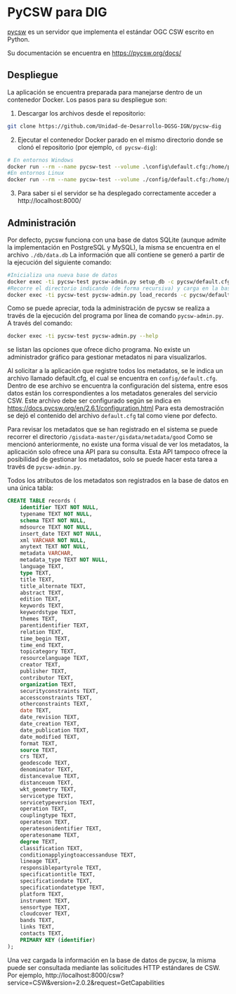 # PyCSW para DIG
[pycsw](https://pycsw.org/) es un servidor que implementa el estándar OGC CSW escrito en Python.

Su documentación se encuentra en https://pycsw.org/docs/

## Despliegue

La aplicación se encuentra preparada para manejarse dentro de un contenedor Docker.
Los pasos para su despliegue son:

1. Descargar los archivos desde el repositorio:

```bash
git clone https://github.com/Unidad-de-Desarrollo-DGSG-IGN/pycsw-dig
```
2.  Ejecutar el contenedor Docker parado en el mismo directorio donde se clonó el repositorio (por ejemplo, `cd pycsw-dig`):
```bash
# En entornos Windows
docker run --rm --name pycsw-test --volume .\config\default.cfg:/home/pycsw/pycsw/default.cfg --volume .\db:/var/lib/pycsw --volume .\gisdata-master:/gisdata-master --detach --publish 8000:8000 geopython/pycsw
#En entornos Linux
docker run --rm --name pycsw-test --volume ./config/default.cfg:/home/pycsw/pycsw/default.cfg --volume ./db:/var/lib/pycsw --volume ./gisdata-master:/gisdata-master --detach --publish 8000:8000 geopython/pycsw
```
3. Para saber si el servidor se ha desplegado correctamente acceder a http://localhost:8000/

## Administración
Por defecto, pycsw funciona con una base de datos SQLite (aunque admite la implementación en PostgreSQL y MySQL), la misma se encuentra en el archivo `./db/data.db`
La información que allí contiene se generó a partir de la ejecución del siguiente comando:

```bash
#Inicializa una nueva base de datos
docker exec -ti pycsw-test pycsw-admin.py setup_db -c pycsw/default.cfg
#Recorre el directorio indicando (de forma recursiva) y carga en la base de datos todo XML de metadatos que encuentre
docker exec -ti pycsw-test pycsw-admin.py load_records -c pycsw/default.cfg -p /gisdata-master/gisdata/metadata/good -r
```
Como se puede apreciar, toda la administración de pycsw se realiza a través de la ejecución del programa por línea de comando `pycsw-admin.py`. A través del comando:
```bash
docker exec -ti pycsw-test pycsw-admin.py --help
```
se listan las opciones que ofrece dicho programa.
No existe un administrador gráfico para gestionar metadatos ni para visualizarlos.

Al solicitar a la aplicación que registre todos los metadatos, se le indica un archivo llamado default.cfg, el cual se encuentra en `config/default.cfg`. Dentro de ese archivo se encuentra la configuración del sistema, entre esos datos están los correspondientes a los metadatos generales del servicio CSW. Este archivo debe ser configurado según se indica en https://docs.pycsw.org/en/2.6.1/configuration.html
Para esta demostración se dejó el contenido del archivo `default.cfg` tal como viene por defecto.

Para revisar los metadatos que se han registrado en el sistema se puede recorrer el directorio `/gisdata-master/gisdata/metadata/good`
Como se mencionó anteriormente, no existe una forma visual de ver los metadatos, la aplicación solo ofrece una API para su consulta. Esta API tampoco ofrece la posibilidad de gestionar los metadatos, solo se puede hacer esta tarea a través de `pycsw-admin.py`.

Todos los atributos de los metadatos son registrados en la base de datos en una única tabla:

```sql
CREATE TABLE records (
	identifier TEXT NOT NULL, 
	typename TEXT NOT NULL, 
	schema TEXT NOT NULL, 
	mdsource TEXT NOT NULL, 
	insert_date TEXT NOT NULL, 
	xml VARCHAR NOT NULL, 
	anytext TEXT NOT NULL, 
	metadata VARCHAR, 
	metadata_type TEXT NOT NULL, 
	language TEXT, 
	type TEXT, 
	title TEXT, 
	title_alternate TEXT, 
	abstract TEXT, 
	edition TEXT, 
	keywords TEXT, 
	keywordstype TEXT, 
	themes TEXT, 
	parentidentifier TEXT, 
	relation TEXT, 
	time_begin TEXT, 
	time_end TEXT, 
	topicategory TEXT, 
	resourcelanguage TEXT, 
	creator TEXT, 
	publisher TEXT, 
	contributor TEXT, 
	organization TEXT, 
	securityconstraints TEXT, 
	accessconstraints TEXT, 
	otherconstraints TEXT, 
	date TEXT, 
	date_revision TEXT, 
	date_creation TEXT, 
	date_publication TEXT, 
	date_modified TEXT, 
	format TEXT, 
	source TEXT, 
	crs TEXT, 
	geodescode TEXT, 
	denominator TEXT, 
	distancevalue TEXT, 
	distanceuom TEXT, 
	wkt_geometry TEXT, 
	servicetype TEXT, 
	servicetypeversion TEXT, 
	operation TEXT, 
	couplingtype TEXT, 
	operateson TEXT, 
	operatesonidentifier TEXT, 
	operatesoname TEXT, 
	degree TEXT, 
	classification TEXT, 
	conditionapplyingtoaccessanduse TEXT, 
	lineage TEXT, 
	responsiblepartyrole TEXT, 
	specificationtitle TEXT, 
	specificationdate TEXT, 
	specificationdatetype TEXT, 
	platform TEXT, 
	instrument TEXT, 
	sensortype TEXT, 
	cloudcover TEXT, 
	bands TEXT, 
	links TEXT, 
	contacts TEXT, 
	PRIMARY KEY (identifier)
);
```

Una vez cargada la información en la base de datos de pycsw, la misma puede ser consultada mediante las solicitudes HTTP estándares de CSW. Por ejemplo, http://localhost:8000/csw?service=CSW&version=2.0.2&request=GetCapabilities
